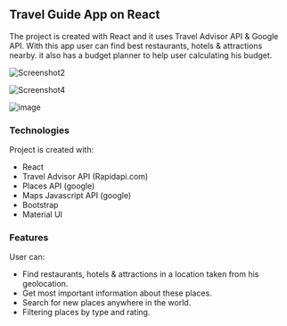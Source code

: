 ## Travel Guide App on React
The project is created with React and it uses Travel Advisor API & Google API. With this app user can find best restaurants, hotels & attractions nearby. it also has a budget planner to help user calculating his budget.

![Screenshot2](https://user-images.githubusercontent.com/103144221/176587581-b2753215-d2fa-474a-9f2f-277417aa2a5e.png)


![Screenshot4](https://user-images.githubusercontent.com/103144221/176587615-2502973c-d83e-4ad6-840e-e680f1909c3e.png)


![image](https://user-images.githubusercontent.com/103144221/176587132-9d0505b8-c459-4b18-9c82-5dcb49b1e963.png)



### Technologies
Project is created with:
- React
- Travel Advisor API (Rapidapi.com)
- Places API (google)
- Maps Javascript API (google)
- Bootstrap
- Material UI

### Features
User can:
- Find restaurants, hotels & attractions in a location taken from his geolocation.
- Get most important information about these places.
- Search for new places anywhere in the world.
- Filtering places by type and rating.

